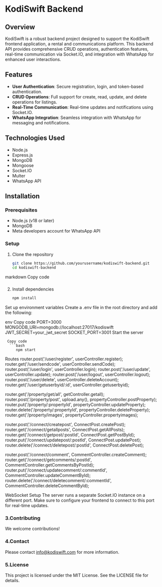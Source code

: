 # KodiSwift Backend

## Overview
KodiSwift is a robust backend project designed to support the KodiSwift frontend application, a rental and communications platform.
This backend API provides comprehensive CRUD operations, authentication features, real-time communication via Socket.IO, and integration with WhatsApp for enhanced user interactions.

## Features
- **User Authentication**: Secure registration, login, and token-based authentication.
- **CRUD Operations**: Full support for create, read, update, and delete operations for listings.
- **Real-Time Communication**: Real-time updates and notifications using Socket.IO.
- **WhatsApp Integration**: Seamless integration with WhatsApp for messaging and notifications.

## Technologies Used
- Node.js
- Express.js
- MongoDB
- Mongoose
- Socket.IO
- Multer
- WhatsApp API

## Installation

### Prerequisites
- Node.js (v18 or later)
- MongoDB
- Meta developers account for WhatsApp API

### Setup
1. Clone the repository
   ```bash
   git clone https://github.com/yourusername/kodiswift-backend.git
   cd kodiswift-backend

markdown
Copy code
### 
2. Install dependencies
   ```bash
   npm install
Set up environment variables
Create a .env file in the root directory and add the following:

env
Copy code
PORT=3000
MONGODB_URI=mongodb://localhost:27017/kodiswift
JWT_SECRET=your_jwt_secret
SOCKET_PORT=3001
Start the server

     Copy code
      ```bash 
         npm start

Routes
router.post('/user/register', userController.register);
router.get('/user/sendcode', userController.sendCode);
router.post('/user/login', userController.login);
router.post('/user/update', userController.update);
router.post('/user/logout', userController.logout);
router.post('/user/delete', userController.deleteAccount);
router.get('/user/getuserbyid/:id', userController.getuserbyid);

router.get('/property/get/all', getController.getall);
router.post('/property/post', upload.any(), propertyController.postProperty);
router.put('/property/:propertyId', propertyController.updateProperty);
router.delete('/property/:propertyId', propertyController.deleteProperty);
router.get('/property/images', propertyController.propertyimages);

router.post('/connect/createpost', ConnectPost.createPost);
router.get('/connect/getallposts', ConnectPost.getAllPosts);
router.get('/connect/getpost/:postId', ConnectPost.getPostById);
router.put('/connect/updatepost/:postId', ConnectPost.updatePost);
router.delete('/connect/deletepost/:postId', ConnectPost.deletePost);

router.post('/connect/comment', CommentController.createComment);
router.get('/connect/getcomments/:postId', CommentController.getCommentsByPostId);
router.put('/connect/updatecomment/:commentId', CommentController.updateCommentById);
router.delete('/connect/deletecomment/:commentId', CommentController.deleteCommentById);


WebSocket Setup
The server runs a separate Socket.IO instance on a different port. Make sure to configure your frontend to connect to this port for real-time updates.

### 3.Contributing
We welcome contributions!

### 4.Contact
Please contact info@kodiswift.com for more information.

 ### 5.License
This project is licensed under the MIT License. See the LICENSE file for details.
